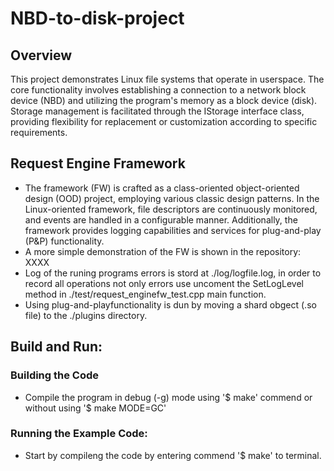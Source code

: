 # NBD-to-disk-project

## Overview

This project demonstrates Linux file systems that operate in userspace. The core functionality involves establishing a connection to a network block device (NBD) and utilizing the program's memory as a block device (disk). Storage management is facilitated through the IStorage interface class, providing flexibility for replacement or customization according to specific requirements.

## Request Engine Framework
  - The framework (FW) is crafted as a class-oriented object-oriented design (OOD) project, employing various classic design patterns. In the Linux-oriented framework, file descriptors are continuously monitored, and events are handled in a configurable manner. Additionally, the framework provides logging capabilities and services for plug-and-play (P&P) functionality.
  - A more simple demonstration of the FW is shown in the repository: XXXX
  - Log of the runing programs errors is stord at ./log/logfile.log, in order to record all operations not only errors use uncoment the SetLogLevel method in ./test/request_enginefw_test.cpp main function.
  - Using  plug-and-playfunctionality is dun by moving a shard obgect (.so file) to the ./plugins directory. 


## Build and Run:
### Building the Code
  - Compile the program in debug (-g) mode using '$ make' commend or without using '$ make MODE=GC'

### Running the Example Code:
  -  Start by compileng the code by entering commend '$ make' to terminal. 
